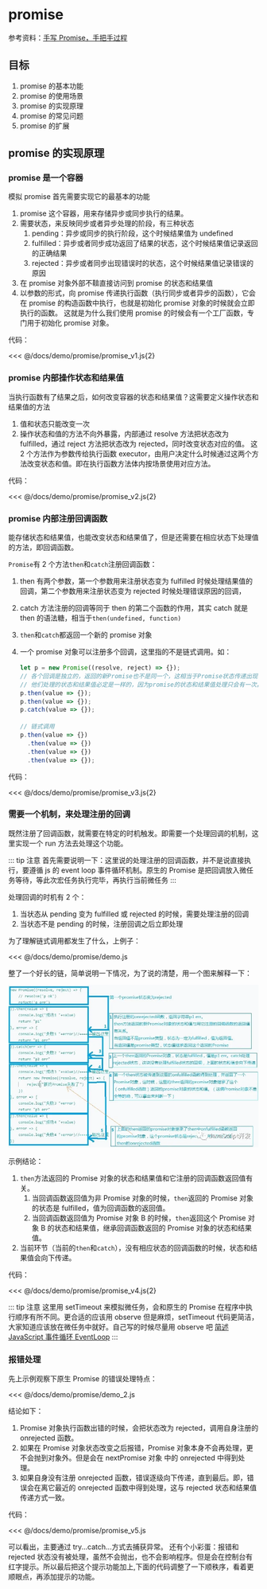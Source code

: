 # promise

参考资料：[手写 Promise，手把手过程](https://mp.weixin.qq.com/s/q8JFWNaOZvzeLnsol7wdXw)

## 目标

1. promise 的基本功能
2. promise 的使用场景
3. promise 的实现原理
4. promise 的常见问题
5. promise 的扩展

## promise 的实现原理

### promise 是一个容器

模拟 promise 首先需要实现它的最基本的功能

1. promise 这个容器，用来存储异步或同步执行的结果。
2. 需要状态，来反映同步或者异步处理的阶段，有三种状态
   1. pending：异步或同步的执行阶段，这个时候结果值为 undefined
   2. fulfilled：异步或者同步成功返回了结果的状态，这个时候结果值记录返回的正确结果
   3. rejected：异步或者同步出现错误时的状态，这个时候结果值记录错误的原因
3. 在 promise 对象外部不鞥直接访问到 promise 的状态和结果值
4. 以参数的形式，向 promise 传递执行函数（执行同步或者异步的函数），它会在 promise 的构造函数中执行，也就是初始化 promise 对象的时候就会立即执行的函数。
   这就是为什么我们使用 promise 的时候会有一个工厂函数，专门用于初始化 promise 对象。

代码：

<<< @/docs/demo/promise/promise_v1.js{2}

### promise 内部操作状态和结果值

当执行函数有了结果之后，如何改变容器的状态和结果值？这需要定义操作状态和结果值的方法

1. 值和状态只能改变一次
2. 操作状态和值的方法不向外暴露，内部通过 resolve 方法把状态改为 fulfilled，通过 reject 方法把状态改为 rejected，同时改变状态对应的值。
   这 2 个方法作为参数传给执行函数 executor，由用户决定什么时候通过这两个方法改变状态和值。即在执行函数方法体内按场景使用对应方法。

代码：

<<< @/docs/demo/promise/promise_v2.js{2}

### promise 内部注册回调函数

能存储状态和结果值，也能改变状态和结果值了，但是还需要在相应状态下处理值的方法，即回调函数。

`Promise`有 2 个方法`then`和`catch`注册回调函数：

1. then 有两个参数，第一个参数用来注册状态变为 fulfilled 时候处理结果值的回调，第二个参数用来注册状态变为 rejected 时候处理错误原因的回调，
2. catch 方法注册的回调等同于 then 的第二个函数的作用，其实 catch 就是 then 的语法糖，相当于`then(undefined, function)`
3. `then`和`catch`都返回一个新的 promise 对象
4. 一个 promise 对象可以注册多个回调，这里指的不是链式调用。如：

   ```js
   let p = new Promise((resolve, reject) => {});
   // 各个回调是独立的，返回的新Promise也不是同一个，这相当于Promise状态传递出现了分支
   // 他们处理的状态和结果值必定是一样的，因为promise的状态和结果值处理只会有一次。
   p.then(value => {});
   p.then(value => {});
   p.catch(value => {});

   // 链式调用
   p.then(value => {})
     .then(value => {})
     .then(value => {})
     .then(value => {});
   ```

代码：

<<< @/docs/demo/promise/promise_v3.js{2}

### 需要一个机制，来处理注册的回调

既然注册了回调函数，就需要在特定的时机触发。即需要一个处理回调的机制，这里实现一个 run 方法去处理这个功能。

::: tip 注意
首先需要说明一下：这里说的处理注册的回调函数，并不是说直接执行，要遵循 js 的 event loop 事件循环机制。原生的 Promise 是把回调放入微任务等待，等此次宏任务执行完毕，再执行当前微任务
:::

处理回调的时机有 2 个：

1. 当状态从 pending 变为 fulfilled 或 rejected 的时候，需要处理注册的回调
2. 当状态不是 pending 的时候，注册回调之后立即处理

为了理解链式调用都发生了什么，上例子：

<<< @/docs/demo/promise/demo.js

整了一个好长的链，简单说明一下情况，为了说的清楚，用一个图来解释一下：

![promise链接调用之下promise的状态和结果值的传递](./img/promise/promise_1.webp)

示例结论：

1. `then`方法返回的 Promise 对象的状态和结果值和它注册的回调函数返回值有关。
   1. 当回调函数返回值为非 Promise 对象的时候，`then`返回的 Promise 对象的状态是 fulfilled，值为回调函数的返回值。
   2. 当回调函数返回值为 Promise 对象 B 的时候，`then`返回这个 Promise 对象 B 的状态和结果值，继承回调函数返回的 Promise 对象的状态和结果值。
2. 当前环节（当前的`then`和`catch`），没有相应状态的回调函数的时候，状态和结果值会向下传递。

代码：

<<< @/docs/demo/promise/promise_v4.js{2}

::: tip 注意
这里用 setTimeout 来模拟微任务，会和原生的 Promise 在程序中执行顺序有所不同。更合适的应该用 observe 但是麻烦，setTimeout 代码更简洁，大家知道应该放在微任务中就好。自己写的时候尽量用 observe 吧
[简述 JavaScript 事件循环 EventLoop](https://mp.weixin.qq.com/s/egRVR0kwnSchZTks1RD-og)
:::

### 报错处理

先上示例观察下原生 Promise 的错误处理特点：

<<< @/docs/demo/promise/demo_2.js

结论如下：

1. Promise 对象执行函数出错的时候，会把状态改为 rejected，调用自身注册的 onrejected 函数。
2. 如果在 Promise 对象状态改变之后报错，Promise 对象本身不会再处理，更不会抛到对象外。但是会在 nextPromise 对象 中的 onrejected 中得到处理。
3. 如果自身没有注册 onrejected 函数，错误逐级向下传递，直到最后。即，错误会在离它最近的 onrejected 函数中得到处理，这与 rejected 状态和结果值传递方式一致。

代码：

<<< @/docs/demo/promise/promise_v5.js

可以看出，主要通过 try...catch...方式去捕获异常。
还有个小彩蛋：报错和 rejected 状态没有被处理，虽然不会抛出，也不会影响程序。但是会在控制台有红字提示。所以最后把这个提示功能加上,下面的代码调整了一下顺秩序，看着更顺眼点，再添加提示的功能。
